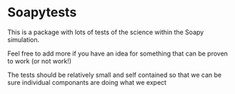 
# Soapytests

This is a package with lots of tests of the science within the Soapy simulation.

Feel free to add more if you have an idea for something that can be proven to work (or not work!)

The tests should be relatively small and self contained so that we can be sure individual componants are doing what we expect
